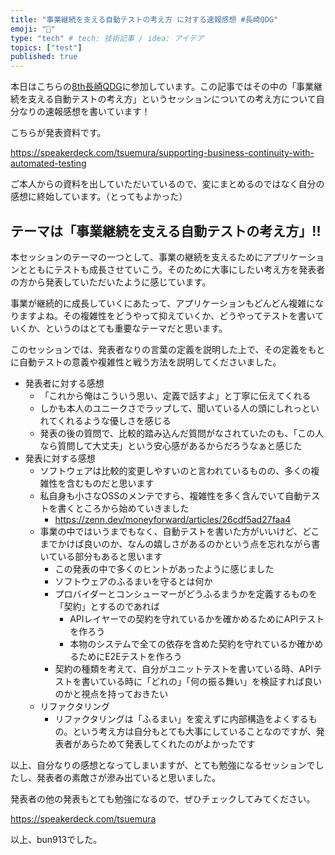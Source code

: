 ```yaml
---
title: "事業継続を支える自動テストの考え方 に対する速報感想 #長崎QDG"
emoji: "📑"
type: "tech" # tech: 技術記事 / idea: アイデア
topics: ["test"]
published: true
---
```


本日はこちらの[8th長崎QDG](https://nagasaki-it-engineers.connpass.com/event/316177/)に参加しています。この記事ではその中の「事業継続を支える自動テストの考え方」というセッションについての考え方について自分なりの速報感想を書いています！

こちらが発表資料です。

https://speakerdeck.com/tsuemura/supporting-business-continuity-with-automated-testing

ご本人からの資料を出していただいているので、変にまとめるのではなく自分の感想に終始しています。（とってもよかった）

## テーマは「事業継続を支える自動テストの考え方」!!

本セッションのテーマの一つとして、事業の継続を支えるためにアプリケーションとともにテストも成長させていこう。そのために大事にしたい考え方を発表者の方から発表していただいたように感じています。

事業が継続的に成長していくにあたって、アプリケーションもどんどん複雑になりますよね。その複雑性をどうやって抑えていくか、どうやってテストを書いていくか、というのはとても重要なテーマだと思います。

このセッションでは、発表者なりの言葉の定義を説明した上で、その定義をもとに自動テストの意義や複雑性と戦う方法を説明してくださいました。

- 発表者に対する感想
  - 「これから俺はこういう思い、定義で話すよ」と丁寧に伝えてくれる
  - しかも本人のユニークさでラップして、聞いている人の頭にしれっといれてくれるような優しさを感じる
  - 発表の後の質問で、比較的踏み込んだ質問がなされていたのも、「この人なら質問して大丈夫」という安心感があるからだろうなぁと感じた
- 発表に対する感想
  - ソフトウェアは比較的変更しやすいのと言われているものの、多くの複雑性を含むものだと思います
  - 私自身も小さなOSSのメンテですら、複雑性を多く含んでいて自動テストを書くところから始めていきました
    - https://zenn.dev/moneyforward/articles/26cdf5ad27faa4
  - 事業の中ではいうまでもなく、自動テストを書いた方がいいけど、どこまでかけば良いのか、なんの嬉しさがあるのかという点を忘れながら書いている部分もあると思います
    - この発表の中で多くのヒントがあったように感じました
    - ソフトウェアのふるまいを守るとは何か
    - プロバイダーとコンシューマーがどうふるまうかを定義するものを「契約」とするのであれば
      - APIレイヤーでの契約を守れているかを確かめるためにAPIテストを作ろう
      - 本物のシステムで全ての依存を含めた契約を守れているか確かめるためにE2Eテストを作ろう
    - 契約の種類を考えて、自分がユニットテストを書いている時、APIテストを書いている時に「どれの」「何の振る舞い」を検証すれば良いのかと視点を持っておきたい
  - リファクタリング
    - リファクタリングは「ふるまい」を変えずに内部構造をよくするもの。という考え方は自分もとても大事にしていることなのですが、発表者があらためて発表してくれたのがよかったです

以上、自分なりの感想となってしまいますが、とても勉強になるセッションでしたし、発表者の素敵さが滲み出ていると思いました。

発表者の他の発表もとても勉強になるので、ぜひチェックしてみてください。

https://speakerdeck.com/tsuemura

以上、bun913でした。
